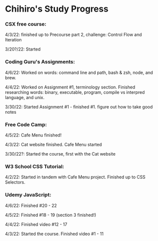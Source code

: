 # Chihiro's Study Progress

### CSX free course:

4/3/22: finished up to Precourse part 2, challenge: Control Flow and Iteration

3/20?/22: Started

### Coding Guru's Assignments:

4/6/22: Worked on words: command line and path, bash & zsh, node, and brew.

4/4/22:  Worked on Assignment #1, terminology section. Finished researching words: binary, executable, program, compile vs interpred language, and unix.

3/30/22: Started Assignment #1 - finished #1. figure out how to take good notes

### Free Code Camp: 

4/5/22: Cafe Menu finished!

4/3/22: Cat website finished. Cafe Menu started

3/30/22?: Started the course, first with the Cat website

### W3 School CSS Tutorial:

4/2/22: Started in tandem with Cafe Menu project. Finished up to CSS Selectors.

### Udemy JavaScript:

4/6/22: Finished #20 - 22

4/5/22: Finished #18 - 19 (section 3 finished!)

4/4/22: Finished video #12 - 17

4/3/22: Started the course. Finished video #1 - 11